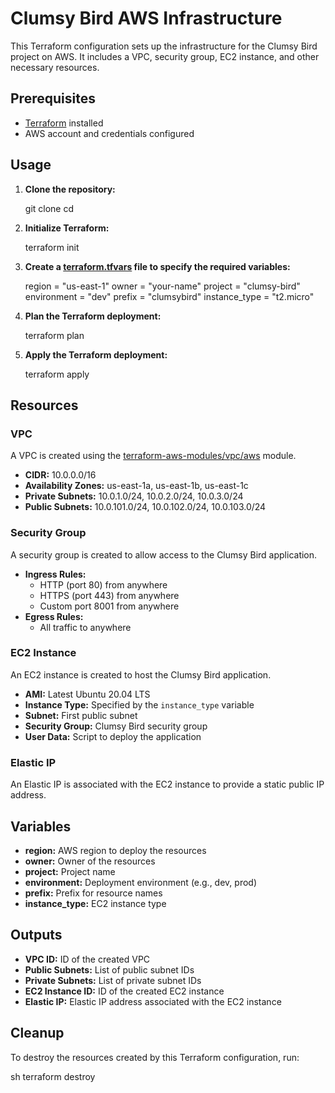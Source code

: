 # Clumsy Bird AWS Infrastructure

This Terraform configuration sets up the infrastructure for the Clumsy Bird project on AWS. It includes a VPC, security group, EC2 instance, and other necessary resources.

## Prerequisites

- [Terraform](https://www.terraform.io/downloads.html) installed
- AWS account and credentials configured

## Usage

1. **Clone the repository:**

    git clone <repository-url>
    cd <repository-directory>


2. **Initialize Terraform:**

   terraform init

3. **Create a [terraform.tfvars](http://_vscodecontentref_/2) file to specify the required variables:**

    
    region       = "us-east-1"
    owner        = "your-name"
    project      = "clumsy-bird"
    environment  = "dev"
    prefix       = "clumsybird"
    instance_type = "t2.micro"
    

4. **Plan the Terraform deployment:**

    
    terraform plan

5. **Apply the Terraform deployment:**

 
    terraform apply
    

## Resources

### VPC

A VPC is created using the [terraform-aws-modules/vpc/aws](https://registry.terraform.io/modules/terraform-aws-modules/vpc/aws/latest) module.

- **CIDR:** 10.0.0.0/16
- **Availability Zones:** us-east-1a, us-east-1b, us-east-1c
- **Private Subnets:** 10.0.1.0/24, 10.0.2.0/24, 10.0.3.0/24
- **Public Subnets:** 10.0.101.0/24, 10.0.102.0/24, 10.0.103.0/24

### Security Group

A security group is created to allow access to the Clumsy Bird application.

- **Ingress Rules:**
  - HTTP (port 80) from anywhere
  - HTTPS (port 443) from anywhere
  - Custom port 8001 from anywhere
- **Egress Rules:**
  - All traffic to anywhere

### EC2 Instance

An EC2 instance is created to host the Clumsy Bird application.

- **AMI:** Latest Ubuntu 20.04 LTS
- **Instance Type:** Specified by the `instance_type` variable
- **Subnet:** First public subnet
- **Security Group:** Clumsy Bird security group
- **User Data:** Script to deploy the application

### Elastic IP

An Elastic IP is associated with the EC2 instance to provide a static public IP address.

## Variables

- **region:** AWS region to deploy the resources
- **owner:** Owner of the resources
- **project:** Project name
- **environment:** Deployment environment (e.g., dev, prod)
- **prefix:** Prefix for resource names
- **instance_type:** EC2 instance type

## Outputs

- **VPC ID:** ID of the created VPC
- **Public Subnets:** List of public subnet IDs
- **Private Subnets:** List of private subnet IDs
- **EC2 Instance ID:** ID of the created EC2 instance
- **Elastic IP:** Elastic IP address associated with the EC2 instance

## Cleanup

To destroy the resources created by this Terraform configuration, run:

sh
terraform destroy